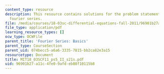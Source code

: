 ```yaml
---
content_type: resource
description: This resource contains solutions for the problem statements related to
  fourier series.
file: /media/courses/18-03sc-differential-equations-fall-2011/96901b27a11c4fe09afdeb88f10115b8_MIT18_03SCF11_ps5_II_s21s.pdf
file_type: application/pdf
learning_resource_types: []
ocw_type: OCWFile
parent_title: 'Fourier Series: Basics'
parent_type: CourseSection
parent_uid: 074becc5-a6a6-3335-7815-bb2ca82e3a15
resourcetype: Document
title: MIT18_03SCF11_ps5_II_s21s.pdf
uid: 96901b27-a11c-4fe0-9afd-eb88f10115b8
---
```

